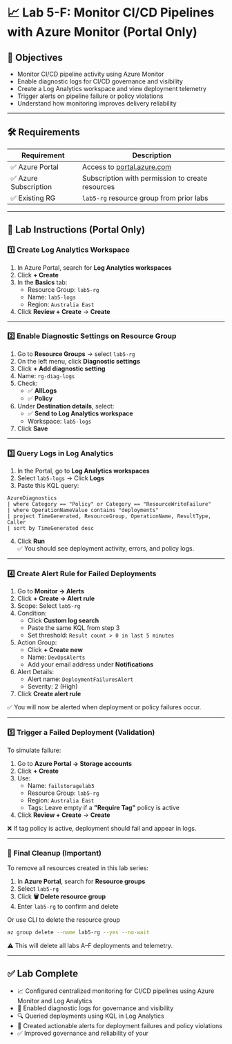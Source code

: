 # 📈 Lab 5-F: Monitor CI/CD Pipelines with Azure Monitor (Portal Only)

## 🎯 Objectives

- Monitor CI/CD pipeline activity using Azure Monitor
- Enable diagnostic logs for CI/CD governance and visibility
- Create a Log Analytics workspace and view deployment telemetry
- Trigger alerts on pipeline failure or policy violations
- Understand how monitoring improves delivery reliability

---

## 🛠️ Requirements

| Requirement         | Description                                |
|---------------------|--------------------------------------------|
| ✅ Azure Portal      | Access to [portal.azure.com](https://portal.azure.com) |
| ✅ Azure Subscription | Subscription with permission to create resources |
| ✅ Existing RG       | `lab5-rg` resource group from prior labs   |

---

## 👣 Lab Instructions (Portal Only)

### 1️⃣ Create Log Analytics Workspace

1. In Azure Portal, search for **Log Analytics workspaces**
2. Click **+ Create**
3. In the **Basics** tab:
   - Resource Group: `lab5-rg`
   - Name: `lab5-logs`
   - Region: `Australia East`
4. Click **Review + Create** → **Create**

---

### 2️⃣ Enable Diagnostic Settings on Resource Group

1. Go to **Resource Groups** → select `lab5-rg`
2. On the left menu, click **Diagnostic settings**
3. Click **+ Add diagnostic setting**
4. Name: `rg-diag-logs`
5. Check:
   - ✅ **AllLogs**
   - ✅ **Policy**
6. Under **Destination details**, select:
   - ✅ **Send to Log Analytics workspace**
   - Workspace: `lab5-logs`
7. Click **Save**

---

### 3️⃣ Query Logs in Log Analytics

1. In the Portal, go to **Log Analytics workspaces**
2. Select `lab5-logs` → Click **Logs**
3. Paste this KQL query:

```kql
AzureDiagnostics
| where Category == "Policy" or Category == "ResourceWriteFailure"
| where OperationNameValue contains "deployments"
| project TimeGenerated, ResourceGroup, OperationName, ResultType, Caller
| sort by TimeGenerated desc
```

4. Click **Run**  
✅ You should see deployment activity, errors, and policy logs.

---

### 4️⃣ Create Alert Rule for Failed Deployments

1. Go to **Monitor → Alerts**
2. Click **+ Create → Alert rule**
3. Scope: Select `lab5-rg`
4. Condition:
   - Click **Custom log search**
   - Paste the same KQL from step 3
   - Set threshold: `Result count > 0 in last 5 minutes`
5. Action Group:
   - Click **+ Create new**
   - Name: `DevOpsAlerts`
   - Add your email address under **Notifications**
6. Alert Details:
   - Alert name: `DeploymentFailuresAlert`
   - Severity: 2 (High)
7. Click **Create alert rule**

✅ You will now be alerted when deployment or policy failures occur.

---

### 5️⃣ Trigger a Failed Deployment (Validation)

To simulate failure:

1. Go to **Azure Portal → Storage accounts**
2. Click **+ Create**
3. Use:
   - Name: `failstoragelab5`
   - Resource Group: `lab5-rg`
   - Region: `Australia East`
   - Tags: Leave empty if a **"Require Tag"** policy is active
4. Click **Review + Create** → **Create**

❌ If tag policy is active, deployment should fail and appear in logs.

---

### 🧹 Final Cleanup (Important)

To remove all resources created in this lab series:

1. In **Azure Portal**, search for **Resource groups**
2. Select `lab5-rg`
3. Click **🗑️ Delete resource group**
4. Enter `lab5-rg` to confirm and delete

Or use CLI to delete the resource group
```bash
az group delete --name lab5-rg --yes --no-wait
```
⚠️ This will delete all labs A–F deployments and telemetry.

---

## ✅ Lab Complete

- 📈 Configured centralized monitoring for CI/CD pipelines using Azure Monitor and Log Analytics
- 📝 Enabled diagnostic logs for governance and visibility
- 🔍 Queried deployments using KQL in Log Analytics
- 🚨 Created actionable alerts for deployment failures and policy violations
- ✅ Improved governance and reliability of your